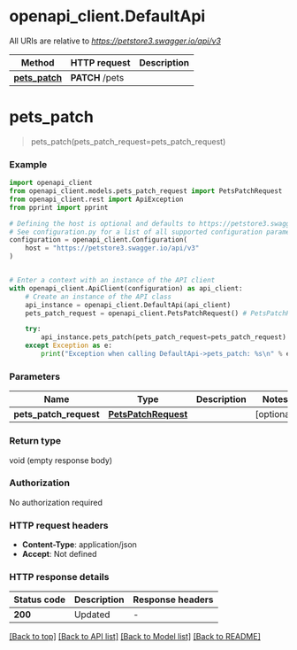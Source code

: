 # openapi_client.DefaultApi

All URIs are relative to *https://petstore3.swagger.io/api/v3*

Method | HTTP request | Description
------------- | ------------- | -------------
[**pets_patch**](DefaultApi.md#pets_patch) | **PATCH** /pets | 


# **pets_patch**
> pets_patch(pets_patch_request=pets_patch_request)



### Example


```python
import openapi_client
from openapi_client.models.pets_patch_request import PetsPatchRequest
from openapi_client.rest import ApiException
from pprint import pprint

# Defining the host is optional and defaults to https://petstore3.swagger.io/api/v3
# See configuration.py for a list of all supported configuration parameters.
configuration = openapi_client.Configuration(
    host = "https://petstore3.swagger.io/api/v3"
)


# Enter a context with an instance of the API client
with openapi_client.ApiClient(configuration) as api_client:
    # Create an instance of the API class
    api_instance = openapi_client.DefaultApi(api_client)
    pets_patch_request = openapi_client.PetsPatchRequest() # PetsPatchRequest |  (optional)

    try:
        api_instance.pets_patch(pets_patch_request=pets_patch_request)
    except Exception as e:
        print("Exception when calling DefaultApi->pets_patch: %s\n" % e)
```



### Parameters


Name | Type | Description  | Notes
------------- | ------------- | ------------- | -------------
 **pets_patch_request** | [**PetsPatchRequest**](PetsPatchRequest.md)|  | [optional] 

### Return type

void (empty response body)

### Authorization

No authorization required

### HTTP request headers

 - **Content-Type**: application/json
 - **Accept**: Not defined

### HTTP response details

| Status code | Description | Response headers |
|-------------|-------------|------------------|
**200** | Updated |  -  |

[[Back to top]](#) [[Back to API list]](../README.md#documentation-for-api-endpoints) [[Back to Model list]](../README.md#documentation-for-models) [[Back to README]](../README.md)

